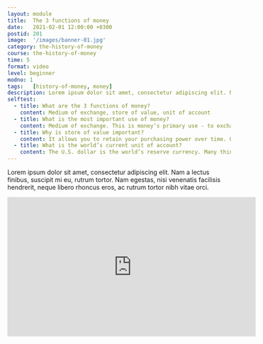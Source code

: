 ```yaml
---
layout: module
title:  The 3 functions of money
date:   2021-02-01 12:00:00 +0300
postid: 201
image:  '/images/banner-01.jpg'
category: the-history-of-money
course: the-history-of-money
time: 5
format: video
level: beginner
modno: 1
tags:   [history-of-money, money]
description: Lorem ipsum dolor sit amet, consectetur adipiscing elit. Nam a lectus finibus, suscipit mi eu, rutrum tortor. Nam egestas, nisi venenatis facilisis hendrerit, neque libero rhoncus eros, ac rutrum tortor nibh vitae orci.
selftest:
  - title: What are the 3 functions of money?
    content: Medium of exchange, store of value, unit of account
  - title: What is the most important use of money?
    content: Medium of exchange. This is money’s primary use - to exchange it for goods and services.
  - title: Why is store of value important?
    content: It allows you to retain your purchasing power over time. Or put another way, it allows you to redeem your current work for goods and services in the future. The better money is as a store of value, the more goods and services you’ll be able to exchange for it in the future.
  - title: What is the world’s current unit of account?
    content: The U.S. dollar is the world’s reserve currency. Many things outside of the US are priced in it (including oil) and most people worldwide understand things that are “priced in dollars”.
---
```


Lorem ipsum dolor sit amet, consectetur adipiscing elit. Nam a lectus finibus, suscipit mi eu, rutrum tortor. Nam egestas, nisi venenatis facilisis hendrerit, neque libero rhoncus eros, ac rutrum tortor nibh vitae orci.

<iframe width="560" height="315"
src="https://www.youtube.com/embed/hKTyABdF10M"
title="YouTube video player" frameborder="0"
allow="accelerometer; autoplay; clipboard-write; encrypted-media; gyroscope; picture-in-picture"
allowfullscreen>
</iframe>
